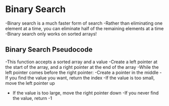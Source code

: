 # Binary Search
-Binary search is a much faster form of search
-Rather than eliminating one element at a time, you can eliminate half of the remaining elements at a time
-Binary search only works on sorted arrays!

## Binary Search Pseudocode
-This function accepts a sorted array and a value
-Create a left pointer at the start of the array, and a right pointer at the end of the array
-While the left pointer comes before the right pointer:
  -Create a pointer in the middle
  -If you find the value you want, return the index
  -If the value is too small, move the left pointer up
- If the value is too large, move the right pointer down
-If you never find the value, return -1
